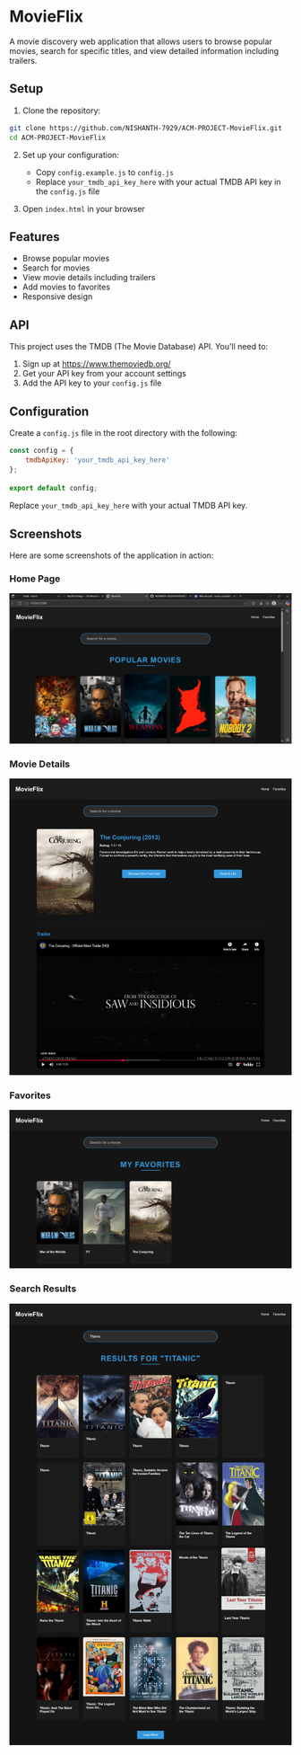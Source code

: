 # MovieFlix

A movie discovery web application that allows users to browse popular movies, search for specific titles, and view detailed information including trailers.

## Setup

1. Clone the repository:
```bash
git clone https://github.com/NISHANTH-7929/ACM-PROJECT-MovieFlix.git
cd ACM-PROJECT-MovieFlix
```

2. Set up your configuration:
   - Copy `config.example.js` to `config.js`
   - Replace `your_tmdb_api_key_here` with your actual TMDB API key in the `config.js` file

3. Open `index.html` in your browser

## Features

- Browse popular movies
- Search for movies
- View movie details including trailers
- Add movies to favorites
- Responsive design

## API

This project uses the TMDB (The Movie Database) API. You'll need to:
1. Sign up at https://www.themoviedb.org/
2. Get your API key from your account settings
3. Add the API key to your `config.js` file

## Configuration

Create a `config.js` file in the root directory with the following:

```javascript
const config = {
    tmdbApiKey: 'your_tmdb_api_key_here'
};

export default config;
```

Replace `your_tmdb_api_key_here` with your actual TMDB API key.

## Screenshots

Here are some screenshots of the application in action:

### Home Page
![Home Page with Popular Movies](./screenshots/home.png)

### Movie Details
![Movie Details and Trailer](./screenshots/movie-details.png)

### Favorites
![Favorites Section](./screenshots/favorites.png)

### Search Results
![Search Functionality](./screenshots/search.png)